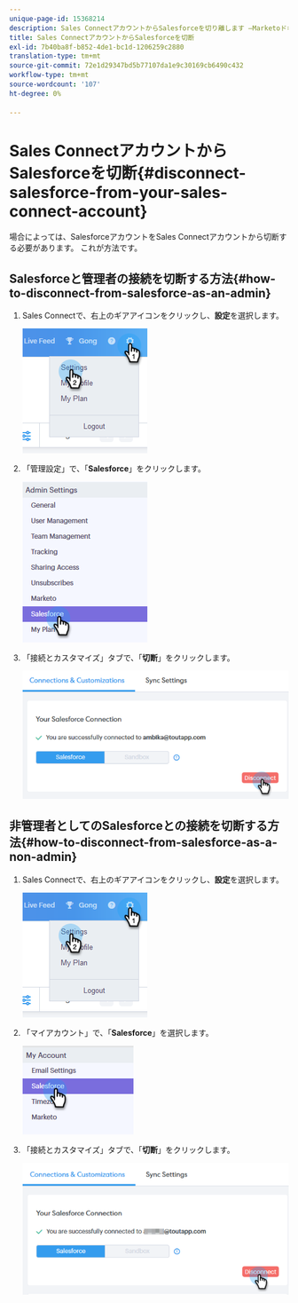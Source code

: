 ```yaml
---
unique-page-id: 15368214
description: Sales ConnectアカウントからSalesforceを切り離します —Marketoドキュメント — 製品ドキュメント
title: Sales ConnectアカウントからSalesforceを切断
exl-id: 7b40ba8f-b852-4de1-bc1d-1206259c2880
translation-type: tm+mt
source-git-commit: 72e1d29347bd5b77107da1e9c30169cb6490c432
workflow-type: tm+mt
source-wordcount: '107'
ht-degree: 0%

---
```


# Sales ConnectアカウントからSalesforceを切断{#disconnect-salesforce-from-your-sales-connect-account}

場合によっては、SalesforceアカウントをSales Connectアカウントから切断する必要があります。 これが方法です。

## Salesforceと管理者の接続を切断する方法{#how-to-disconnect-from-salesforce-as-an-admin}

1. Sales Connectで、右上のギアアイコンをクリックし、**設定**&#x200B;を選択します。

   ![](assets/one-1.png)

1. 「管理設定」で、「**Salesforce**」をクリックします。

   ![](assets/six-1.png)

1. 「接続とカスタマイズ」タブで、「**切断**」をクリックします。

   ![](assets/seven-1.png)

## 非管理者としてのSalesforceとの接続を切断する方法{#how-to-disconnect-from-salesforce-as-a-non-admin}

1. Sales Connectで、右上のギアアイコンをクリックし、**設定**&#x200B;を選択します。

   ![](assets/one-1.png)

1. 「マイアカウント」で、「**Salesforce**」を選択します。

   ![](assets/two-1.png)

1. 「接続とカスタマイズ」タブで、「**切断**」をクリックします。

   ![](assets/3333.png)
